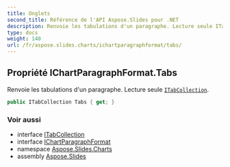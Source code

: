 ```yaml
---
title: Onglets
second_title: Référence de l'API Aspose.Slides pour .NET
description: Renvoie les tabulations d'un paragraphe. Lecture seule ITabCollectionaspose.slides/itabcollection.
type: docs
weight: 140
url: /fr/aspose.slides.charts/ichartparagraphformat/tabs/
---
```


## Propriété IChartParagraphFormat.Tabs

Renvoie les tabulations d'un paragraphe. Lecture seule [`ITabCollection`](../../../aspose.slides/itabcollection).

```csharp
public ITabCollection Tabs { get; }
```

### Voir aussi

* interface [ITabCollection](../../../aspose.slides/itabcollection)
* interface [IChartParagraphFormat](../../ichartparagraphformat)
* namespace [Aspose.Slides.Charts](../../ichartparagraphformat)
* assembly [Aspose.Slides](../../../)

<!-- NE PAS MODIFIER: généré par xmldocmd pour Aspose.Slides.dll -->
